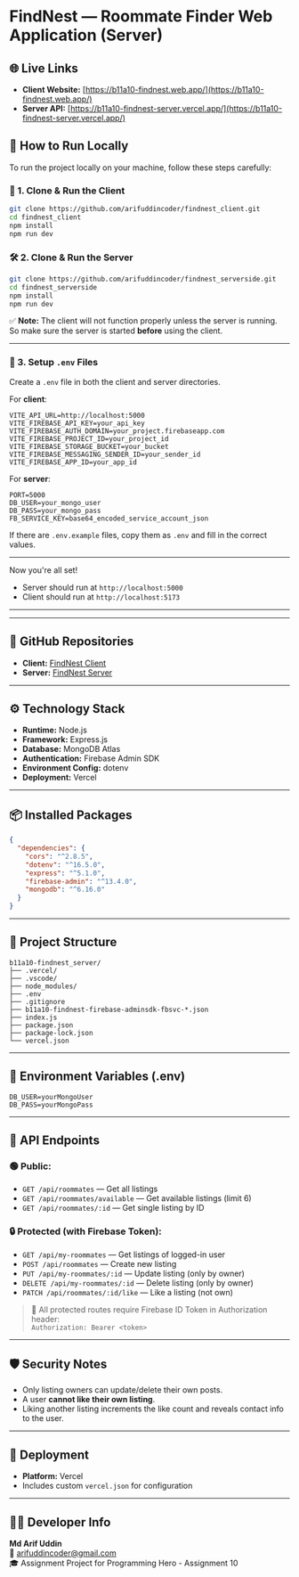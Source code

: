 # FindNest — Roommate Finder Web Application (Server)

## 🌐 Live Links
- **Client Website:** [https://b11a10-findnest.web.app/](https://b11a10-findnest.web.app/)
- **Server API:** [https://b11a10-findnest-server.vercel.app/](https://b11a10-findnest-server.vercel.app/)


## 🧪 How to Run Locally

To run the project locally on your machine, follow these steps carefully:

### 🚀 1. Clone & Run the Client

```bash
git clone https://github.com/arifuddincoder/findnest_client.git
cd findnest_client
npm install
npm run dev
```

### 🛠️ 2. Clone & Run the Server

```bash
git clone https://github.com/arifuddincoder/findnest_serverside.git
cd findnest_serverside
npm install
npm run dev
```

✅ **Note:** The client will not function properly unless the server is running.  
So make sure the server is started **before** using the client.

---

### 🔐 3. Setup `.env` Files

Create a `.env` file in both the client and server directories.

For **client**:
```
VITE_API_URL=http://localhost:5000
VITE_FIREBASE_API_KEY=your_api_key
VITE_FIREBASE_AUTH_DOMAIN=your_project.firebaseapp.com
VITE_FIREBASE_PROJECT_ID=your_project_id
VITE_FIREBASE_STORAGE_BUCKET=your_bucket
VITE_FIREBASE_MESSAGING_SENDER_ID=your_sender_id
VITE_FIREBASE_APP_ID=your_app_id
```

For **server**:
```
PORT=5000
DB_USER=your_mongo_user
DB_PASS=your_mongo_pass
FB_SERVICE_KEY=base64_encoded_service_account_json
```

If there are `.env.example` files, copy them as `.env` and fill in the correct values.

---

Now you're all set!  
- Server should run at `http://localhost:5000`  
- Client should run at `http://localhost:5173`

---

---

## 📁 GitHub Repositories
- **Client:** [FindNest Client](https://github.com/arifuddincoder/findnest_client)
- **Server:** [FindNest Server](https://github.com/arifuddincoder/findnest_serverside)

---

## ⚙️ Technology Stack

- **Runtime:** Node.js
- **Framework:** Express.js
- **Database:** MongoDB Atlas
- **Authentication:** Firebase Admin SDK
- **Environment Config:** dotenv
- **Deployment:** Vercel

---

## 📦 Installed Packages

```json
{
  "dependencies": {
    "cors": "^2.8.5",
    "dotenv": "^16.5.0",
    "express": "^5.1.0",
    "firebase-admin": "^13.4.0",
    "mongodb": "^6.16.0"
  }
}
```

---

## 📂 Project Structure

```
b11a10-findnest_server/
├── .vercel/
├── .vscode/
├── node_modules/
├── .env
├── .gitignore
├── b11a10-findnest-firebase-adminsdk-fbsvc-*.json
├── index.js
├── package.json
├── package-lock.json
└── vercel.json
```

---

## 🔐 Environment Variables (.env)

```
DB_USER=yourMongoUser
DB_PASS=yourMongoPass
```

---

## 📡 API Endpoints

### 🟢 Public:
- `GET /api/roommates` — Get all listings
- `GET /api/roommates/available` — Get available listings (limit 6)
- `GET /api/roommates/:id` — Get single listing by ID

### 🔒 Protected (with Firebase Token):
- `GET /api/my-roommates` — Get listings of logged-in user
- `POST /api/roommates` — Create new listing
- `PUT /api/my-roommates/:id` — Update listing (only by owner)
- `DELETE /api/my-roommates/:id` — Delete listing (only by owner)
- `PATCH /api/roommates/:id/like` — Like a listing (not own)

> 🔐 All protected routes require Firebase ID Token in Authorization header:  
> `Authorization: Bearer <token>`

---

## 🛡️ Security Notes

- Only listing owners can update/delete their own posts.
- A user **cannot like their own listing**.
- Liking another listing increments the like count and reveals contact info to the user.

---

## 🚀 Deployment
- **Platform:** Vercel
- Includes custom `vercel.json` for configuration

---

## 👨‍💻 Developer Info
**Md Arif Uddin**  
📧 arifuddincoder@gmail.com  
🎓 Assignment Project for Programming Hero - Assignment 10

